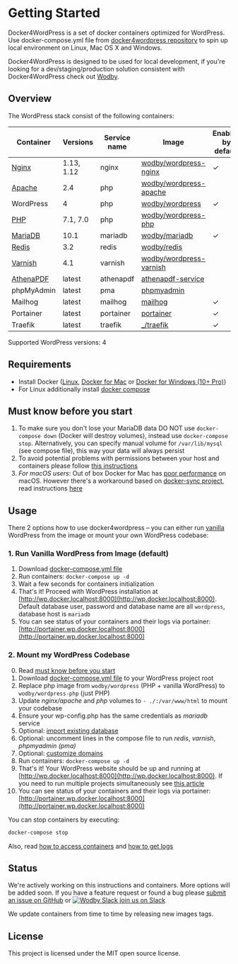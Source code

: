 # Getting Started

Docker4WordPress is a set of docker containers optimized for WordPress. Use docker-compose.yml file from [docker4wordpress repository](https://github.com/wodby/docker4wordpress) to spin up local environment on Linux, Mac OS X and Windows. 

Docker4WordPress is designed to be used for local development, if you're looking for a dev/staging/production solution consistent with Docker4WordPress check out [Wodby](https://wodby.com). 

## Overview

The WordPress stack consist of the following containers:

[wodby/wordpress-nginx]: https://github.com/wodby/wordpress-nginx
[wodby/wordpress-apache]: https://github.com/wodby/wordpress-apache
[wodby/wordpress]: https://github.com/wodby/wordpress
[wodby/wordpress-php]: https://github.com/wodby/wordpress-php
[wodby/mariadb]: https://github.com/wodby/mariadb
[wodby/redis]: https://github.com/wodby/redis
[wodby/wordpress-varnish]: https://github.com/wodby/wordpress-varnish
[athenapdf-service]: https://hub.docker.com/r/arachnysdocker/athenapdf-service
[phpmyadmin]: https://hub.docker.com/r/phpmyadmin/phpmyadmin
[mailhog]: https://hub.docker.com/r/mailhog/mailhog
[portainer]: https://hub.docker.com/r/portainer/portainer
[_/traefik]: https://hub.docker.com/_/traefik

| Container | Versions | Service name | Image | Enabled by default |
| --------- | -------- | ------------ | ----- | ------------------ |
| [Nginx](containers/nginx.md)         | 1.13, 1.12 | nginx     | [wodby/wordpress-nginx]   | ✓ |
| [Apache](containers/apache.md)       | 2.4        | php       | [wodby/wordpress-apache]  |   |
| WordPress                            | 4          | php       | [wodby/wordpress]         | ✓ |
| [PHP](containers/php.md)             | 7.1, 7.0   | php       | [wodby/wordpress-php]     |   |
| [MariaDB](containers/mariadb.md)     | 10.1       | mariadb   | [wodby/mariadb]           | ✓ |
| [Redis](containers/redis.md)         | 3.2        | redis     | [wodby/redis]             |   |
| [Varnish](containers/varnish.md)     | 4.1        | varnish   | [wodby/wordpress-varnish] |   |
| [AthenaPDF](containers/athenapdf.md) | latest     | athenapdf | [athenapdf-service]       |   |
| phpMyAdmin                           | latest     | pma       | [phpmyadmin]              |   |
| Mailhog                              | latest     | mailhog   | [mailhog]                 | ✓ |
| Portainer                            | latest     | portainer | [portainer]               | ✓ |
| Traefik                              | latest     | traefik   | [_/traefik]               | ✓ |

Supported WordPress versions: 4

## Requirements

* Install Docker ([Linux](https://docs.docker.com/engine/installation), [Docker for Mac](https://docs.docker.com/engine/installation/mac) or [Docker for Windows (10+ Pro)](https://docs.docker.com/engine/installation/windows))
* For Linux additionally install [docker compose](https://docs.docker.com/compose/install)

## Must know before you start

1. To make sure you don't lose your MariaDB data DO NOT use `docker-compose down` (Docker will destroy volumes), instead use `docker-compose stop`. Alternatively, you can specify manual volume for `/var/lib/mysql` (see compose file), this way your data will always persist 
2. To avoid potential problems with permissions between your host and containers please follow [this instructions](permissions.md)
3. _For macOS users_: Out of box Docker for Mac has [poor performance](https://github.com/Wodby/docker4wordpress/issues/4) on macOS. However there's a workaround based on [docker-sync project](https://github.com/EugenMayer/docker-sync/), read instructions [here](macos.md)

## Usage 

There 2 options how to use docker4wordpress – you can either run [vanilla](https://en.wikipedia.org/wiki/Vanilla_software) WordPress from the image or mount your own WordPress codebase:

### 1. Run Vanilla WordPress from Image (default)

1. Download [docker-compose.yml file](https://github.com/wodby/docker4wordpress/blob/master/docker-compose.yml)
2. Run containers: `docker-compose up -d` 
3. Wait a few seconds for containers initialization 
4. That's it! Proceed with WordPress installation at [http://wp.docker.localhost:8000](http://wp.docker.localhost:8000). Default database user, password and database name are all `wordpress`, database host is `mariadb`
5. You can see status of your containers and their logs via portainer: [http://portainer.wp.docker.localhost:8000](http://portainer.wp.docker.localhost:8000)

### 2. Mount my WordPress Codebase

0. Read [must know before you start](#must-know-before-you-start)
1. Download [docker-compose.yml file](https://github.com/wodby/docker4wordpress/blob/master/docker-compose.yml) to your WordPress project root
2. Replace php image from `wodby/wordpress` (PHP + vanilla WordPress) to `wodby/wordpress-php` (just PHP)
3. Update _nginx/apache_ and _php_ volumes to `- ./:/var/www/html` to mount your codebase
4. Ensure your wp-config.php has the same credentials as _mariadb_ service 
5. Optional: [import existing database](containers/mariadb.md#import-existing-database)
7. Optional: uncomment lines in the compose file to run _redis_, _varnish_, _phpmyadmin (pma)_ 
8. Optional: [customize domains](domains.md)
9. Run containers: `docker-compose up -d`
10. That's it! Your WordPress website should be up and running at [http://wp.docker.localhost:8000](http://wp.docker.localhost:8000). If you need to run multiple projects simultaneously see [this article](multiple-projects.md)
11. You can see status of your containers and their logs via portainer: [http://portainer.wp.docker.localhost:8000](http://portainer.wp.docker.localhost:8000)

You can stop containers by executing:
```bash
docker-compose stop
```

Also, read [how to access containers](access.md) and [how to get logs](logs.md)

## Status

We're actively working on this instructions and containers. More options will be added soon. If you have a feature request or found a bug please [submit an issue on GitHub](https://github.com/wodby/docker4wordpress/issues/new) or [![Wodby Slack](https://www.google.com/s2/favicons?domain=www.slack.com) join us on Slack](https://slack.wodby.com/)

We update containers from time to time by releasing new images tags.

## License

This project is licensed under the MIT open source license.
